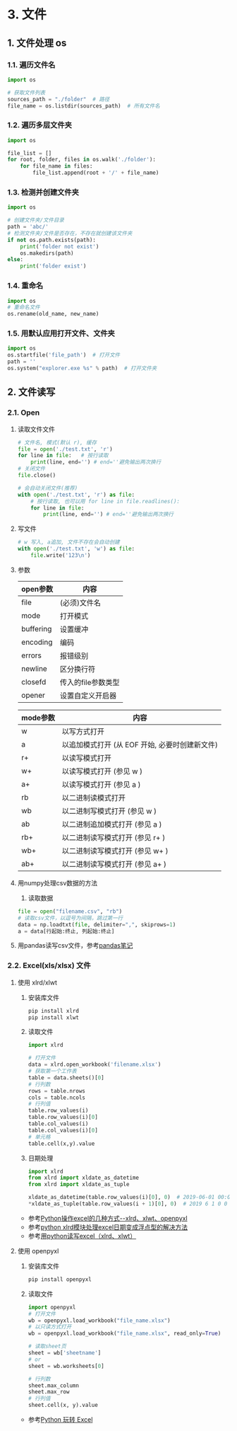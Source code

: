 # 3. 文件

## 1. 文件处理 os

### 1.1. 遍历文件名

```python
import os

# 获取文件列表
sources_path = "./folder"  # 路径
file_name = os.listdir(sources_path)  # 所有文件名
```

### 1.2. 遍历多层文件夹

```python
import os

file_list = []
for root, folder, files in os.walk('./folder'):
    for file_name in files:
        file_list.append(root + '/' + file_name)
```

### 1.3. 检测并创建文件夹

```python
import os

# 创建文件夹/文件目录
path = 'abc/'
# 检测文件夹/文件是否存在，不存在就创建该文件夹
if not os.path.exists(path):
    print('folder not exist')
    os.makedirs(path)
else:
    print('folder exist')
```

### 1.4. 重命名

```python
import os
# 重命名文件
os.rename(old_name, new_name)
```

### 1.5. 用默认应用打开文件、文件夹

```python
import os
os.startfile('file_path')  # 打开文件
path = ''
os.system("explorer.exe %s" % path)  # 打开文件夹
```

## 2. 文件读写

### 2.1. Open

1. 读取文件文件

    ```python
    # 文件名, 模式(默认 r), 缓存
    file = open('./test.txt', 'r')
    for line in file:   # 按行读取
        print(line, end='') # end=''避免输出两次换行
    # 关闭文件
    file.close()
    ```

    ```python
    # 会自动关闭文件(推荐)
    with open('./test.txt', 'r') as file:
        # 按行读取, 也可以用 for line in file.readlines():
        for line in file:
            print(line, end='') # end=''避免输出两次换行
    ```

2. 写文件

    ```python
    # w 写入, a追加, 文件不存在会自动创建
    with open('./test.txt', 'w') as file:
        file.write('123\n')
    ```

3. 参数

    | open参数  | 内容               |
    | --------- | ------------------ |
    | file      | (必须)文件名       |
    | mode      | 打开模式           |
    | buffering | 设置缓冲           |
    | encoding  | 编码               |
    | errors    | 报错级别           |
    | newline   | 区分换行符         |
    | closefd   | 传入的file参数类型 |
    | opener    | 设置自定义开启器   |

    | mode参数 | 内容                                           |
    | -------- | ---------------------------------------------- |
    | w        | 以写方式打开                                   |
    | a        | 以追加模式打开 (从 EOF 开始, 必要时创建新文件) |
    | r+       | 以读写模式打开                                 |
    | w+       | 以读写模式打开 (参见 w )                       |
    | a+       | 以读写模式打开 (参见 a )                       |
    | rb       | 以二进制读模式打开                             |
    | wb       | 以二进制写模式打开 (参见 w )                   |
    | ab       | 以二进制追加模式打开 (参见 a )                 |
    | rb+      | 以二进制读写模式打开 (参见 r+ )                |
    | wb+      | 以二进制读写模式打开 (参见 w+ )                |
    | ab+      | 以二进制读写模式打开 (参见 a+ )                |

4. 用numpy处理csv数据的方法
   1. 读取数据

    ```python
    file = open("filename.csv", "rb")
    # 读取csv文件，以逗号为间隔，跳过第一行
    data = np.loadtxt(file, delimiter=",", skiprows=1)
    a = data[行起始:终止, 列起始:终止]
    ```

5. 用pandas读写csv文件，参考[pandas笔记](Python-05-Pandas.md)

### 2.2. Excel(xls/xlsx) 文件

1. 使用 xlrd/xlwt

   1. 安装库文件

       ```bash
       pip install xlrd
       pip install xlwt
       ```

   2. 读取文件

       ```python
       import xlrd

       # 打开文件
       data = xlrd.open_workbook('filename.xlsx')
       # 获取第一个工作表
       table = data.sheets()[0]
       # 行列数
       rows = table.nrows
       cols = table.ncols
       # 行列值
       table.row_values(i)
       table.row_values(i)[0]
       table.col_values(i)
       table.col_values(i)[0]
       # 单元格
       table.cell(x,y).value
       ```

   3. 日期处理

       ```python
       import xlrd
       from xlrd import xldate_as_datetime
       from xlrd import xldate_as_tuple

       xldate_as_datetime(table.row_values(i)[0], 0)  # 2019-06-01 00:00:00
       *xldate_as_tuple(table.row_values(i + 1)[0], 0)  # 2019 6 1 0 0 0
       ```

   - 参考[Python操作excel的几种方式--xlrd、xlwt、openpyxl](http://wenqiang-china.github.io/2016/05/13/python-opetating-excel/)
   - 参考[python xlrd模块处理excel日期变成浮点型的解决方法](https://my.oschina.net/zhangyangyang/blog/737072)
   - 参考[用python读写excel（xlrd、xlwt）](https://www.cnblogs.com/MrLJC/p/3715783.html)

2. 使用 openpyxl

   1. 安装库文件

       ```bash
       pip install openpyxl
       ```

   2. 读取文件

       ```python
       import openpyxl
       # 打开文件
       wb = openpyxl.load_workbook("file_name.xlsx")
       # 以只读方式打开
       wb = openpyxl.load_workbook("file_name.xlsx", read_only=True)

       # 读取sheet页
       sheet = wb['sheetname']
       # or
       sheet = wb.worksheets[0]

       # 行列数
       sheet.max_column
       sheet.max_row
       # 行列值
       sheet.cell(x, y).value
       ```

   - 参考[Python 玩转 Excel](https://mp.weixin.qq.com/s?__biz=MjM5NjMyMjUzNg==&mid=2448130701&idx=1&sn=10919f10f4006a18579d6bbc13a3f15c&chksm=b2f42f0a8583a61c9421711b7a542f2a1c8cfe114ace3ea1ba8cefc26bdde8eb36755a7404ae&scene=0#rd)
